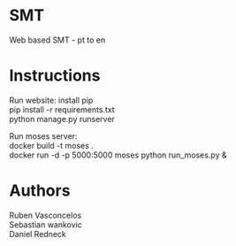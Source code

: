 # SMT  
Web based SMT - pt to en  

# Instructions  
Run website:
install pip  
pip install -r requirements.txt  
python manage.py runserver  

Run moses server:  
docker build -t moses .  
docker run -d -p 5000:5000 moses python run_moses.py &  


# Authors  
Ruben Vasconcelos  
Sebastian wankovic  
Daniel Redneck  
